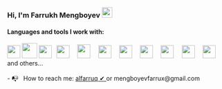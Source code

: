### Hi, I'm Farrukh Mengboyev <img src="https://media.giphy.com/media/hvRJCLFzcasrR4ia7z/giphy.gif"  width="24px" >  

<h4> Languages and tools I work with: </h4>
<div style="width:"100%" >  
<img  src="https://cdn-icons-png.flaticon.com/512/1216/1216733.png"   width="30px" > 
<img  src="https://cdn.freebiesupply.com/logos/large/2x/css3-logo-png-transparent.png"   width="35px" >
<img  src="https://icons-for-free.com/iconfiles/png/512/part+1+github-1320568339880199515.png"   width="30px" >  
 <code> <img  src="https://upload.wikimedia.org/wikipedia/commons/6/6a/JavaScript-logo.png"   width="30px" > </code>  
 <code> <img  src="https://www.nicepng.com/png/full/222-2224705_react-js-logo.png"   width="30px"  height="32px" > </code>  
 <code> <img  src="https://techblog.istyle.co.jp/wp-content/uploads/2021/12/typescript.png"   width="30px" > </code> 
 <code> <img  src="https://upload.wikimedia.org/wikipedia/commons/4/49/Redux.png"   width="30px" > </code> 
 <code> <img  src="https://seeklogo.com/images/A/ant-design-logo-EAB6B3D5D9-seeklogo.com.png"   width="30px" > </code> 
 <code> <img  src="https://logodownload.org/wp-content/uploads/2017/05/google-chrome-logo.png"   width="30px" > </code> 
 <code> <img  src="https://logodownload.org/wp-content/uploads/2017/05/google-chrome-logo.png"   width="30px" > </code> 
 <code> <img  src="https://s3-alpha.figma.com/hub/file/2815952264/7a5ebfb0-0508-48ab-be9a-31b36ba53f97-cover.png"   width="30px" > </code>
 and others...
</div>

<br/>
- 📭 &nbsp; How to reach me: <a  target="_blank" href="https://t.me/alfarruq/" > alfarruq ✔ </a> or mengboyevfarrux@gmail.com 






